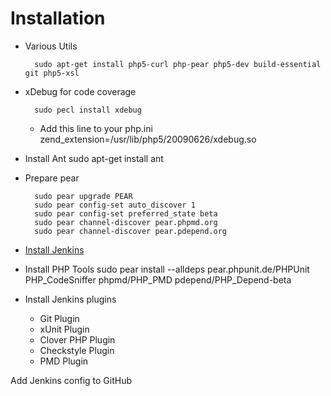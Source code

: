 

# Installation

* Various Utils

		sudo apt-get install php5-curl php-pear php5-dev build-essential git php5-xsl

* xDebug for code coverage

		sudo pecl install xdebug
	
	* Add this line to your php.ini
		zend_extension=/usr/lib/php5/20090626/xdebug.so

* Install Ant
		sudo apt-get install ant

* Prepare pear

		sudo pear upgrade PEAR
		sudo pear config-set auto_discover 1
		sudo pear config-set preferred_state beta
		sudo pear channel-discover pear.phpmd.org
		sudo pear channel-discover pear.pdepend.org


* [Install Jenkins](http://jenkins-ci.org/ "Jenkins")

* Install PHP Tools
		sudo pear install --alldeps pear.phpunit.de/PHPUnit PHP_CodeSniffer phpmd/PHP_PMD pdepend/PHP_Depend-beta



* Install Jenkins plugins
	* Git Plugin
	* xUnit Plugin
	* Clover PHP Plugin
	* Checkstyle Plugin
	* PMD Plugin



Add Jenkins config to GitHub
